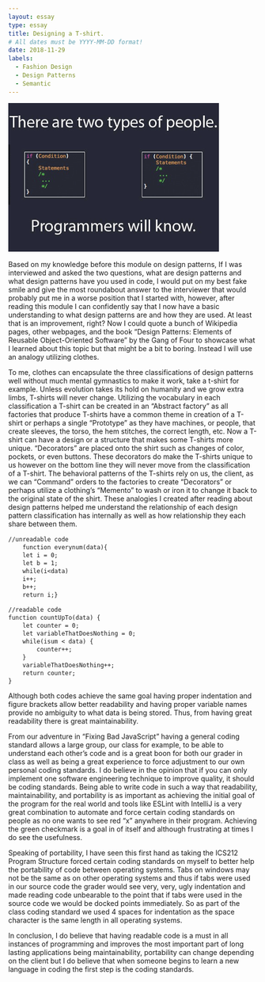 ```yaml
---
layout: essay
type: essay
title: Designing a T-shirt.
# All dates must be YYYY-MM-DD format!
date: 2018-11-29
labels:
  - Fashion Design
  - Design Patterns
  - Semantic
---
```

<img class="ui medium right floated rounded image" src="../images/brackets.png">

   Based on my knowledge before this module on design patterns, If I was interviewed and asked the two questions, what are design patterns and what design patterns have you used in code, I would put on my best fake smile and give the most roundabout answer to the interviewer that would probably put me in a worse position that I started with, however, after reading this module I can confidently say that I now have a basic understanding to what design patterns are and how they are used. At least that is an improvement, right? Now I could quote a bunch of Wikipedia pages, other webpages, and the book “Design Patterns: Elements of Reusable Object-Oriented Software” by the Gang of Four to showcase what I learned about this topic but that might be a bit to boring. Instead I will use an analogy utilizing clothes.

   To me, clothes can encapsulate the three classifications of design patterns well without much mental gymnastics to make it work, take a t-shirt for example. Unless evolution takes its hold on humanity and we grow extra limbs, T-shirts will never change. Utilizing the vocabulary in each classification a T-shirt can be created in an “Abstract factory” as all factories that produce T-shirts have a common theme in creation of a T-shirt or perhaps a single “Prototype” as they have machines, or people, that create sleeves, the torso, the hem stitches, the correct length, etc. Now a T-shirt can have a design or a structure that makes some T-shirts more unique. “Decorators” are placed onto the shirt such as changes of color, pockets, or even buttons. These decorators do make the T-shirts unique to us however on the bottom line they will never move from the classification of a T-shirt. The behavioral patterns of the T-shirts rely on us, the client, as we can “Command” orders to the factories to create “Decorators” or perhaps utilize a clothing’s “Memento” to wash or iron it to change it back to the original state of the shirt. These analogies I created after reading about design patterns helped me understand the relationship of each design pattern classification has internally as well as how relationship they each share between them.

```
//unreadable code
	function everynum(data){
	let i = 0;
	let b = 1;
	while(i<data)
	i++;
	b++;
	return i;}
```
```
//readable code
function countUpTo(data) {
	let counter = 0;
	let variableThatDoesNothing = 0;
	while(isum < data) {
		counter++;
	}
	variableThatDoesNothing++;
	return counter;
}
```
Although both codes achieve the same goal having proper indentation and figure brackets allow better readability and having proper variable names provide no ambiguity to what data is being stored. Thus, from having great readability there is great maintainability.

 From our adventure in “Fixing Bad JavaScript” having a general coding standard allows a large group, our class for example, to be able to understand each other’s code and is a great boon for both our grader in class as well as being a great experience to force adjustment to our own personal coding standards. I do believe in the opinion that if you can only implement one software engineering technique to improve quality, it should be coding standards. Being able to write code in such a way that readability, maintainability, and portability is as important as achieving the initial goal of the program for the real world and tools like ESLint with IntelliJ is a very great combination to automate and force certain coding standards on people as no one wants to see red “x” anywhere in their program. Achieving the green checkmark is a goal in of itself and although frustrating at times I do see the usefulness.

Speaking of portability, I have seen this first hand as taking the ICS212 Program Structure forced certain coding standards on myself to better help the portability of code between operating systems. Tabs on windows may not be the same as on other operating systems and thus if tabs were used in our source code the grader would see very, very, ugly indentation and made reading code unbearable to the point that if tabs were used in the source code we would be docked points immediately. So as part of the class coding standard we used 4 spaces for indentation as the space character is the same length in all operating systems.
	
In conclusion, I do believe that having readable code is a must in all instances of programming and improves the most important part of long lasting applications being maintainability, portability can change depending on the client but I do believe that when someone begins to learn a new language in coding the first step is the coding standards.
